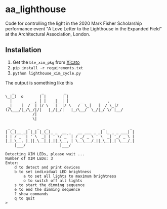# aa_lighthouse
Code for controlling the light in the 2020 Mark Fisher Scholarship performance event "A Love Letter to the Lighthouse in the Expanded Field" at the Architectural Association, London.

## Installation

1. Get the `ble_xim_pkg` from [Xicato](http://www.xicato.com)
2. `pip install -r requirements.txt`
3. `python lighthouse_xim_cycle.py`

The output is something like this

```
   _            _         _
\_|_)  o       | |       | |
  |        __, | |   _|_ | |     __          ,   _
 _|    |  /  | |/ \   |  |/ \   /  \_|   |  / \_|/
(/\___/|_/\_/|/|   |_/|_/|   |_/\__/  \_/|_/ \/ |__/
            /|
            \|

 _ _      _   _   _                        _           _
| (_)__ _| |_| |_(_)_ _  __ _   __ ___ _ _| |_ _ _ ___| |
| | / _` | ' \  _| | ' \/ _` | / _/ _ \ ' \  _| '_/ _ \ |
|_|_\__, |_||_\__|_|_||_\__, | \__\___/_||_\__|_| \___/_|
    |___/               |___/

Detecting XIM LEDs, please wait ...
Number of XIM LEDs: 3
Enter:
	d to detect and print devices
	b to set individual LED brightness
        a to set all lights to maximum brightness
        o to switch off all lights
	s to start the dimming sequence
	e to end the dimming sequence
	? show commands
	q to quit
>
```
